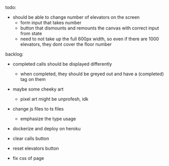 todo:

- should be able to change number of elevators on the screen
    - form input that takes number
    - button that dismounts and remounts the canvas with correct input from state
    - need to not take up the full 600px width, so even if there are 1000 elevators, they dont cover the floor number


backlog:

- completed calls should be displayed differently
    - when completed, they should be greyed out and have a (completed) tag on them

- maybe some cheeky art
    - pixel art might be unprofesh, idk

- change js files to ts files
    - emphasize the type usage

- dockerize and deploy on heroku

- clear calls button

- reset elevators button

- fix css of page
